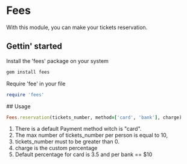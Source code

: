 # Fees

With this module, you can make your tickets reservation.

## Gettin' started

Install the 'fees' package on your system

```ruby
gem install fees
```

Require 'fee' in your file

```ruby
require 'fees'
```


## Usage

```ruby
Fees.reservation(tickets_number, method=['card', 'bank'], charge)
```

1. There is a default Payment method witch is "card".
2. The max number of tickets_number per person is equal to 10,
3. tickets_number must to be greater than 0.
4. charge is the custom percentage
5. Default percentage for card is 3.5 and per bank == $10
